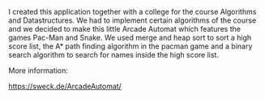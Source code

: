 I created this application together with a college for the course Algorithms and Datastructures. We had to implement certain algorithms of the course and we decided to make this little Arcade Automat which features the games Pac-Man and Snake. We used merge and heap sort to sort a high score list, the A* path finding algorithm in the pacman game and a binary search algorithm to search for names inside the high score list.

More information:

https://sweck.de/ArcadeAutomat/
